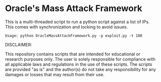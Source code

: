 # Oracle's Mass Attack Framework

This is a multi-threaded script to run a python script against a list of IPs. This comes with synchronization and locking to avoid issues.

```Usage: python OracleMassAttackFramework.py -p exploit.py -t 100```

DISCLAIMER:

This repository contains scripts that are intended for educational or research purposes only. The user is solely responsible for compliance with all applicable laws and regulations in the use of these scripts. The scripts are provided "as is" and the author(s) do not take any responsibility for any damages or losses that may result from their use.

